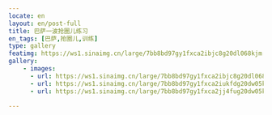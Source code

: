 ```yaml
---
locate: en
layout: en/post-full
title: 巴萨一波抢圈儿练习
en_tags: [巴萨,抢圈儿,训练]
type: gallery
featimg: https://ws1.sinaimg.cn/large/7bb8bd97gy1fxca2ibjc8g20dl068kjm.gif
gallery:
    - images:
      - url: https://ws1.sinaimg.cn/large/7bb8bd97gy1fxca2ibjc8g20dl068kjm.gif
      - url: https://ws1.sinaimg.cn/large/7bb8bd97gy1fxca2iukfdg20dw05k7wj.gif
      - url: https://ws1.sinaimg.cn/large/7bb8bd97gy1fxca2jj4fug20dw05kkjn.gif
     
---
```

